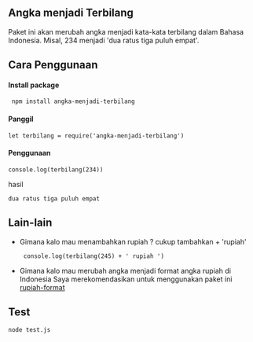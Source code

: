 ## Angka menjadi Terbilang

Paket ini akan merubah angka menjadi kata-kata terbilang dalam Bahasa Indonesia. Misal, 234 menjadi 'dua ratus tiga puluh empat'.

## Cara Penggunaan

#### Install package

``` npm install angka-menjadi-terbilang```

#### Panggil

``` let terbilang = require('angka-menjadi-terbilang') ```

#### Penggunaan

``` console.log(terbilang(234)) ```

hasil

``` dua ratus tiga puluh empat ```

## Lain-lain

- Gimana kalo mau menambahkan rupiah ?
  cukup tambahkan + 'rupiah'

  ``` console.log(terbilang(245) + ' rupiah ')```

- Gimana kalo mau merubah angka menjadi format angka rupiah di Indonesia
  Saya merekomendasikan untuk menggunakan paket ini [rupiah-format](https://www.npmjs.com/package/rupiah-format)

## Test

``` node test.js ```
